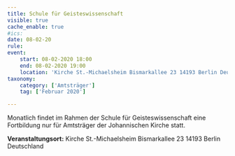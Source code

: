 ```yaml
---
title: Schule für Geisteswissenschaft
visible: true
cache_enable: true
#ics: 
date: 08-02-20
rule: 
event:
	start: 08-02-2020 18:00
	end: 08-02-2020 19:00
	location: 'Kirche St.-Michaelsheim Bismarkallee 23 14193 Berlin Deutschland'
taxonomy:
	category: ['Amtsträger']
	tag: ['Februar 2020']

---
```

Monatlich findet im Rahmen der Schule für Geisteswissenschaft eine Fortbildung nur für Amtsträger der Johannischen Kirche statt.



**Veranstaltungsort:** Kirche St.-Michaelsheim
Bismarkallee 23
14193 Berlin
Deutschland

